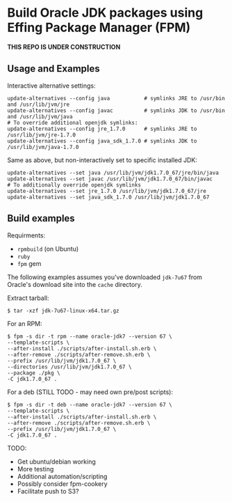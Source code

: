 # Build Oracle JDK packages using Effing Package Manager (FPM)

**THIS REPO IS UNDER CONSTRUCTION**


## Usage and Examples

Interactive alternative settings:
```
update-alternatives --config java           # symlinks JRE to /usr/bin and /usr/lib/jvm/jre
update-alternatives --config javac          # symlinks JDK to /usr/bin and /usr/lib/jvm/java
# To override additional openjdk symlinks:
update-alternatives --config jre_1.7.0      # symlinks JRE to /usr/lib/jvm/jre-1.7.0
update-alternatives --config java_sdk_1.7.0 # symlinks JDK to /usr/lib/jvm/java-1.7.0
```

Same as above, but non-interactively set to specific installed JDK:
```
update-alternatives --set java /usr/lib/jvm/jdk1.7.0_67/jre/bin/java
update-alternatives --set javac /usr/lib/jvm/jdk1.7.0_67/bin/javac
# To additionally override openjdk symlinks
update-alternatives --set jre_1.7.0 /usr/lib/jvm/jdk1.7.0_67/jre
update-alternatives --set java_sdk_1.7.0 /usr/lib/jvm/jdk1.7.0_67
```

## Build examples
Requirments:

* `rpmbuild` (on Ubuntu)
* `ruby`
* `fpm` gem

The following examples assumes you've downloaded `jdk-7u67` from Oracle's
download site into the `cache` directory.

Extract tarball:
```
$ tar -xzf jdk-7u67-linux-x64.tar.gz
```

For an RPM:
```
$ fpm -s dir -t rpm --name oracle-jdk7 --version 67 \
--template-scripts \
--after-install ./scripts/after-install.sh.erb \
--after-remove ./scripts/after-remove.sh.erb \
--prefix /usr/lib/jvm/jdk1.7.0_67 \
--directories /usr/lib/jvm/jdk1.7.0_67 \
--package ./pkg \
-C jdk1.7.0_67 .
```

For a deb (STILL TODO - may need own pre/post scripts):
```
$ fpm -s dir -t deb --name oracle-jdk7 --version 67 \
--template-scripts \
--after-install ./scripts/after-install.sh.erb \
--after-remove ./scripts/after-remove.sh.erb \
--prefix /usr/lib/jvm/jdk1.7.0_67 \
-C jdk1.7.0_67 .
```

TODO:

* Get ubuntu/debian working
* More testing
* Additional automation/scripting
* Possibly consider fpm-cookery
* Facilitate push to S3?